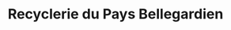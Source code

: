 ---
title: "Recyclerie du Pays Bellegardien"
url: /valserhone/recyclerie-du-pays-bellegardien/
shop: Gebrauchtwaren
---